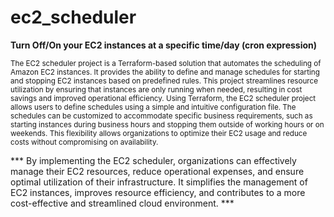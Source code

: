 # ec2_scheduler
**Turn Off/On your EC2 instances at a specific time/day
(cron expression)**


<sub> 
The EC2 scheduler project is a Terraform-based solution that automates the scheduling of Amazon EC2 instances. It provides the ability to define and manage schedules for starting and stopping EC2 instances based on predefined rules. This project streamlines resource utilization by ensuring that instances are only running when needed, resulting in cost savings and improved operational efficiency.
Using Terraform, the EC2 scheduler project allows users to define schedules using a simple and intuitive configuration file. The schedules can be customized to accommodate specific business requirements, such as starting instances during business hours and stopping them outside of working hours or on weekends. This flexibility allows organizations to optimize their EC2 usage and reduce costs without compromising on availability.
</sub>


*** By implementing the EC2 scheduler, organizations can effectively manage their EC2 resources, reduce operational expenses, and ensure optimal utilization of their infrastructure. It simplifies the management of EC2 instances, improves resource efficiency, and contributes to a more cost-effective and streamlined cloud environment. ***

